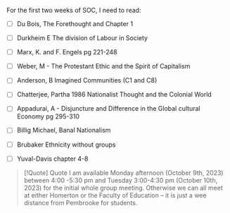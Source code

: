 For the first two weeks of SOC, I need to read:
- [ ] Du Bois, The Forethought and Chapter 1
- [ ] Durkheim E The division of Labour in Society
- [ ] Marx, K. and F. Engels pg 221-248
- [ ] Weber, M - The Protestant Ethic and the Spirit of Capitalism
- [ ] Anderson, B Imagined Communities (C1 and C8)
- [ ] Chatterjee, Partha 1986 Nationalist Thought and the Colonial World
- [ ] Appadurai, A - Disjuncture and Difference in the Global cultural Economy pg 295-310
- [ ] Billig Michael, Banal Nationalism
- [ ] Brubaker Ethnicity without groups
- [ ] Yuval-Davis chapter 4-8


>[!Quote] Quote
>I am available Monday afternoon (October 9th, 2023) between 4:00 -5:30 pm and Tuesday 3:00-4:30 pm (October 10th, 2023) for the initial whole group meeting.
>Otherwise we can all meet at either Homerton or the Faculty of Education – it is just a wee distance from Pembrooke for students.
